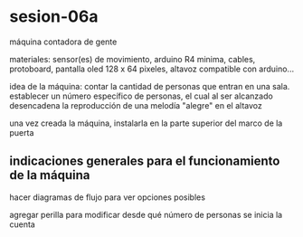 # sesion-06a

máquina contadora de gente

materiales: sensor(es) de movimiento, arduino R4 minima, cables, protoboard, pantalla oled 128 x 64 pixeles, altavoz compatible con arduino...

idea de la máquina: contar la cantidad de personas que entran en una sala. establecer un número específico de personas, el cual al ser alcanzado desencadena la reproducción de una melodía "alegre" en el altavoz

una vez creada la máquina, instalarla en la parte superior del marco de la puerta

## indicaciones generales para el funcionamiento de la máquina





hacer diagramas de flujo para ver opciones posibles 

agregar perilla para modificar desde qué número de personas se inicia la cuenta

